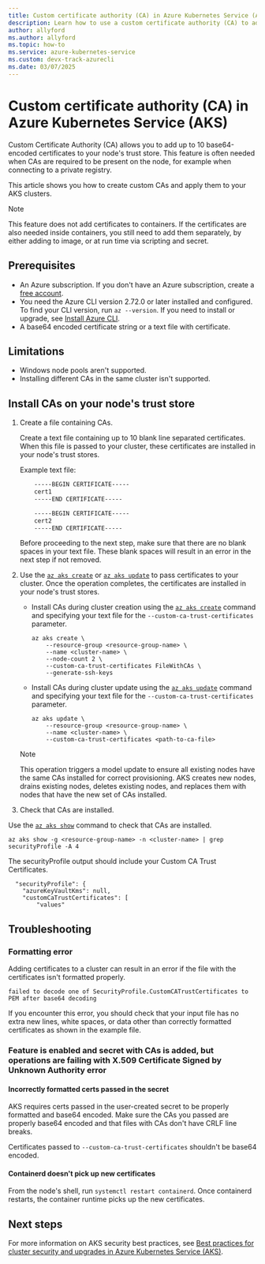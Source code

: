 ```yaml
---
title: Custom certificate authority (CA) in Azure Kubernetes Service (AKS)
description: Learn how to use a custom certificate authority (CA) to add certificates to your nodes in an Azure Kubernetes Service (AKS) cluster.
author: allyford
ms.author: allyford
ms.topic: how-to
ms.service: azure-kubernetes-service
ms.custom: devx-track-azurecli
ms.date: 03/07/2025
---
```


# Custom certificate authority (CA) in Azure Kubernetes Service (AKS)

Custom Certificate Authority (CA) allows you to add up to 10 base64-encoded certificates to your node's trust store. This feature is often needed when CAs are required to be present on the node, for example when connecting to a private registry.  

This article shows you how to create custom CAs and apply them to your AKS clusters. 

> [!NOTE]
> This feature does not add certificates to containers. If the certificates are also needed inside containers, you still need to add them separately, by either adding to image, or at run time via scripting and secret.

## Prerequisites

* An Azure subscription. If you don't have an Azure subscription, create a [free account](https://azure.microsoft.com/free).
* You need the Azure CLI version 2.72.0 or later installed and configured. To find your CLI version, run `az --version`. If you need to install or upgrade, see [Install Azure CLI][install-azure-cli].
* A base64 encoded certificate string or a text file with certificate.

## Limitations

* Windows node pools aren't supported.
* Installing different CAs in the same cluster isn't supported.

## Install CAs on your node's trust store

1. Create a file containing CAs.

    Create a text file containing up to 10 blank line separated certificates. When this file is passed to your cluster, these certificates are installed in your node's trust stores.

    Example text file:

    ```txt
        -----BEGIN CERTIFICATE-----
        cert1
        -----END CERTIFICATE-----

        -----BEGIN CERTIFICATE-----
        cert2
        -----END CERTIFICATE-----
    ```

    Before proceeding to the next step, make sure that there are no blank spaces in your text file. These blank spaces will result in an error in the next step if not removed.

1. Use the [`az aks create`][az-aks-create] or [`az aks update`][az-aks-update] to pass certificates to your cluster. Once the operation completes, the certificates are installed in your node's trust stores.

    * Install CAs during cluster creation using the [`az aks create`][az-aks-create] command and specifying your text file for the `--custom-ca-trust-certificates` parameter.

        ```azurecli-interactive
        az aks create \
            --resource-group <resource-group-name> \
            --name <cluster-name> \
            --node-count 2 \
            --custom-ca-trust-certificates FileWithCAs \
            --generate-ssh-keys
        ```

    * Install CAs during cluster update using the [`az aks update`][az-aks-update] command and specifying your text file for the `--custom-ca-trust-certificates` parameter.

        ```azurecli-interactive
        az aks update \
            --resource-group <resource-group-name> \
            --name <cluster-name> \
            --custom-ca-trust-certificates <path-to-ca-file>
        ```
    > [!NOTE]
    > This operation triggers a model update to ensure all existing nodes have the same CAs installed for correct provisioning. AKS creates new nodes, drains existing nodes, deletes existing nodes, and replaces them with nodes that have the new set of CAs installed.

1. Check that CAs are installed.

 Use the [`az aks show`][az-aks-show] command to check that CAs are installed. 

```azurecli-interactive
az aks show -g <resource-group-name> -n <cluster-name> | grep securityProfile -A 4
```
The securityProfile output should include your Custom CA Trust Certificates.


```output
  "securityProfile": {
    "azureKeyVaultKms": null,
    "customCaTrustCertificates": [
        "values"
```

## Troubleshooting

### Formatting error

Adding certificates to a cluster can result in an error if the file with the certificates isn't formatted properly.

```
failed to decode one of SecurityProfile.CustomCATrustCertificates to PEM after base64 decoding
```
If you encounter this error, you should check that your input file has no extra new lines, white spaces, or data other than correctly formatted certificates as shown in the example file.

### Feature is enabled and secret with CAs is added, but operations are failing with X.509 Certificate Signed by Unknown Authority error

#### Incorrectly formatted certs passed in the secret
AKS requires certs passed in the user-created secret to be properly formatted and base64 encoded. Make sure the CAs you passed are properly base64 encoded and that files with CAs don't have CRLF line breaks.

Certificates passed to ```--custom-ca-trust-certificates``` shouldn't be base64 encoded.

#### Containerd doesn't pick up new certificates
From the node's shell, run ```systemctl restart containerd```. Once containerd restarts, the container runtime picks up the new certificates.

## Next steps

For more information on AKS security best practices, see [Best practices for cluster security and upgrades in Azure Kubernetes Service (AKS)][aks-best-practices-security-upgrades].

<!-- LINKS INTERNAL -->
[aks-best-practices-security-upgrades]: ./operator-best-practices-cluster-security.md
[quick-kubernetes-deply-cli]: ./learn/quick-kubernetes-deploy-cli.md
[azure-cli-install]: /cli/azure/install-azure-cli
[custom-ca-rest]: /rest/api/aks/managed-clusters/create-or-update?view=rest-aks-2025-01-01&tabs=HTTP#create-managed-cluster-with-custom-ca-trust-certificates:~:text=%2215m%22%0A%20%20%20%20%7D%0A%20%20%7D%0A%7D-,Create%20Managed%20Cluster%20with%20Custom%20CA%20Trust%20Certificates,-Sample%20request&preserve-view=true
[az-aks-create]: /cli/azure/aks#az-aks-create
[az-aks-update]: /cli/azure/aks#az-aks-update
[az-aks-nodepool-add]: /cli/azure/aks#az-aks-nodepool-add
[az-aks-nodepool-update]: /cli/azure/aks#az-aks-update
[az-extension-add]: /cli/azure/extension#az-extension-add
[az-extension-update]: /cli/azure/extension#az-extension-update
[az-feature-show]: /cli/azure/feature#az-feature-show
[az-aks-show]: /cli/azure/aks#az-aks-show
[az-rest]: /cli/azure/reference-index?view=azure-cli-latest#az-rest&preserve-view=true
[install-azure-cli]:  /cli/azure/install-azure-cli
[az-feature-register]: /cli/azure/feature#az-feature-register
[az-provider-register]: /cli/azure/provider#az-provider-register
[kubernetes-secrets]: https://kubernetes.io/docs/concepts/configuration/secret/
